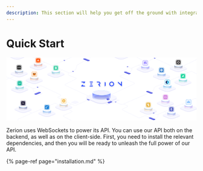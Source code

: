 ```yaml
---
description: This section will help you get off the ground with integrating Zerion's API
---
```


# Quick Start

![](../../.gitbook/assets/new-cover_full%20%284%29.png)

Zerion uses WebSockets to power its API. You can use our API both on the backend, as well as on the client-side. First, you need to install the relevant dependencies, and then you will be ready to unleash the full power of our API.

{% page-ref page="installation.md" %}

